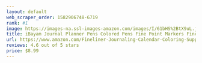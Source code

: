 ```yaml
---
layout: default 
﻿web_scraper_order: 1582906748-6719
rank: #1
image: https://images-na.ssl-images-amazon.com/images/I/61bHS%2BtX9uL.jpg
title: iBayam Journal Planner Pens Colored Pens Fine Point Markers Fine Tip Drawing Pens Porous…
url: https://www.amazon.com/Fineliner-Journaling-Calendar-Coloring-Supplies/dp/B0772XSNXY/ref=zg_mw_office-products_1?_encoding=UTF8&psc=1&refRID=P0ECJQ11PPCC8ZJ2K329
reviews: 4.6 out of 5 stars
price: $8.99 
---
```

